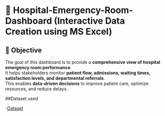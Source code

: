 # 🏥 Hospital-Emergency-Room-Dashboard (Interactive Data Creation using MS Excel)

## 📌 Objective
The goal of this dashboard is to provide a **comprehensive view of hospital emergency room performance**.  
It helps stakeholders monitor **patient flow, admissions, waiting times, satisfaction levels, and departmental referrals**.  
This enables **data-driven decisions** to improve patient care, optimize resources, and reduce delays.

##Dataset used

-<a href="https://github.com/HimanshupwSR/Data_analysis_Dashboard/blob/main/Hospital%20Emergency%20Room%20Data.csv" >Dataset</a>
